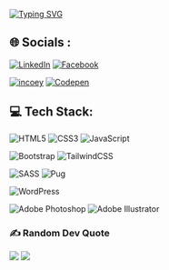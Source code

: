 [![Typing SVG](https://readme-typing-svg.demolab.com?font=Fira+Code&pause=1000&width=435&lines=Hello+Friend+%F0%9F%91%8B%2C+I+am+Bashar+Omar+;I'm+Frontend+Developer)](https://git.io/typing-svg)

## 🌐 Socials :

[![LinkedIn](https://img.shields.io/badge/LinkedIn-%230077B5.svg?logo=linkedin&logoColor=white)](https://linkedin.com/in/bashar-omar)
[![Facebook](https://img.shields.io/badge/Facebook-%231877F2.svg?logo=Facebook&logoColor=white)](https://facebook.com/Bashar.3omr)

[![incoey](https://img.shields.io/badge/My%20Website-blue)](https://incodey.com/)
[![Codepen](https://img.shields.io/badge/Codepen-000000)](https://codepen.io/Bashar-Omar)

## 💻 Tech Stack:

![HTML5](https://img.shields.io/badge/html5-%23E34F26.svg?style=for-the-badge&logo=html5&logoColor=white)
![CSS3](https://img.shields.io/badge/css3-%231572B6.svg?style=for-the-badge&logo=css3&logoColor=white)
![JavaScript](https://img.shields.io/badge/javascript-%23323330.svg?style=for-the-badge&logo=javascript&logoColor=%23F7DF1E)

![Bootstrap](https://img.shields.io/badge/bootstrap-%23563D7C.svg?style=for-the-badge&logo=bootstrap&logoColor=white)
![TailwindCSS](https://img.shields.io/badge/tailwindcss-%2338B2AC.svg?style=for-the-badge&logo=tailwind-css&logoColor=white)

![SASS](https://img.shields.io/badge/SASS-hotpink.svg?style=for-the-badge&logo=SASS&logoColor=white)
![Pug](https://img.shields.io/badge/Pug-FFF?style=for-the-badge&logo=pug&logoColor=A86454)

![WordPress](https://img.shields.io/badge/WordPress-21759B.svg?style=for-the-badge&logo=WordPress)

![Adobe Photoshop](https://img.shields.io/badge/adobephotoshop-%2331A8FF.svg?style=for-the-badge&logo=adobephotoshop&logoColor=white)
![Adobe Illustrator](https://img.shields.io/badge/adobeillustrator-%23FF9A00.svg?style=for-the-badge&logo=adobeillustrator&logoColor=white)

### ✍️ Random Dev Quote

![](https://quotes-github-readme.vercel.app/api?type=horizontal&theme=radical)
![](https://raw.githubusercontent.com/Trilokia/Trilokia/379277808c61ef204768a61bbc5d25bc7798ccf1/bottom_header.svg)
